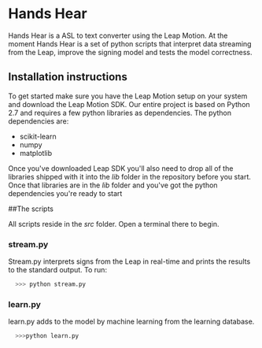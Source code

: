 # Hands Hear

Hands Hear is a ASL to text converter using the Leap Motion. At the moment Hands Hear is a set of python scripts that interpret data streaming from the Leap, improve the signing model and tests the model correctness. 

## Installation instructions

To get started make sure you have the Leap Motion setup on your system and download the Leap Motion SDK. Our entire project is based on Python 2.7 and requires a few python libraries as dependencies. The python dependencies are:

- scikit-learn
- numpy
- matplotlib

Once you've downloaded Leap SDK you'll also need to drop all of the libraries shipped with it into the *lib* folder in the repository before you start. Once that libraries are in the *lib* folder and you've got the python dependencies you're ready to start

##The scripts

All scripts reside in the *src* folder. Open a terminal there to begin.

### stream.py

Stream.py interprets signs from the Leap in real-time and prints the results to the standard output. To run:

```bash
  >>> python stream.py
```  

### learn.py

learn.py adds to the model by machine learning from the learning database.

```bash
  >>>python learn.py
```
